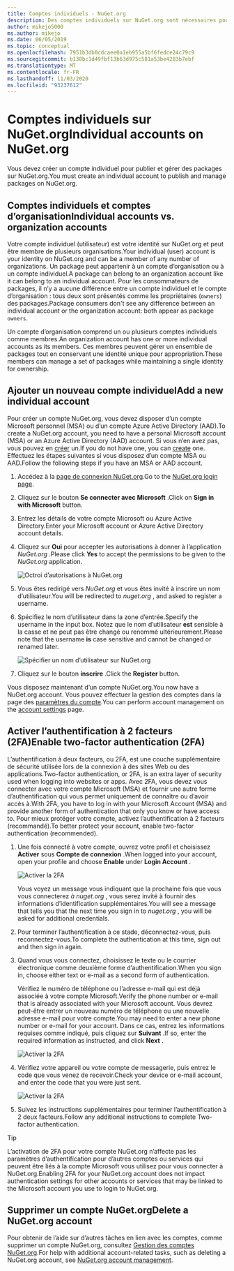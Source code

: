 ```yaml
---
title: Comptes individuels - NuGet.org
description: Des comptes individuels sur NuGet.org sont nécessaires pour publier des packages
author: mikejo5000
ms.author: mikejo
ms.date: 06/05/2019
ms.topic: conceptual
ms.openlocfilehash: 7951b3db0cdcaee0a1eb955a5bf6fedce24c79c9
ms.sourcegitcommit: b138bc1d49fbf13b63d975c581a53be4283b7ebf
ms.translationtype: MT
ms.contentlocale: fr-FR
ms.lasthandoff: 11/03/2020
ms.locfileid: "93237612"
---
```

# <a name="individual-accounts-on-nugetorg"></a><span data-ttu-id="b6070-103">Comptes individuels sur NuGet.org</span><span class="sxs-lookup"><span data-stu-id="b6070-103">Individual accounts on NuGet.org</span></span>

<span data-ttu-id="b6070-104">Vous devez créer un compte individuel pour publier et gérer des packages sur NuGet.org.</span><span class="sxs-lookup"><span data-stu-id="b6070-104">You must create an individual account to publish and manage packages on NuGet.org.</span></span>

## <a name="individual-accounts-vs-organization-accounts"></a><span data-ttu-id="b6070-105">Comptes individuels et comptes d’organisation</span><span class="sxs-lookup"><span data-stu-id="b6070-105">Individual accounts vs. organization accounts</span></span>

<span data-ttu-id="b6070-106">Votre compte individuel (utilisateur) est votre identité sur NuGet.org et peut être membre de plusieurs organisations.</span><span class="sxs-lookup"><span data-stu-id="b6070-106">Your individual (user) account is your identity on NuGet.org and can be a member of any number of organizations.</span></span> <span data-ttu-id="b6070-107">Un package peut appartenir à un compte d’organisation ou à un compte individuel.</span><span class="sxs-lookup"><span data-stu-id="b6070-107">A package can belong to an organization account like it can belong to an individual account.</span></span> <span data-ttu-id="b6070-108">Pour les consommateurs de packages, il n’y a aucune différence entre un compte individuel et le compte d’organisation : tous deux sont présentés comme les propriétaires (`owners`) des packages.</span><span class="sxs-lookup"><span data-stu-id="b6070-108">Package consumers don't see any difference between an individual account or the organization account: both appear as package `owners`.</span></span>

<span data-ttu-id="b6070-109">Un compte d’organisation comprend un ou plusieurs comptes individuels comme membres.</span><span class="sxs-lookup"><span data-stu-id="b6070-109">An organization account has one or more individual accounts as its members.</span></span> <span data-ttu-id="b6070-110">Ces membres peuvent gérer un ensemble de packages tout en conservant une identité unique pour appropriation.</span><span class="sxs-lookup"><span data-stu-id="b6070-110">These members can manage a set of packages while maintaining a single identity for ownership.</span></span>

## <a name="add-a-new-individual-account"></a><span data-ttu-id="b6070-111">Ajouter un nouveau compte individuel</span><span class="sxs-lookup"><span data-stu-id="b6070-111">Add a new individual account</span></span>

<span data-ttu-id="b6070-112">Pour créer un compte NuGet.org, vous devez disposer d’un compte Microsoft personnel (MSA) ou d’un compte Azure Active Directory (AAD).</span><span class="sxs-lookup"><span data-stu-id="b6070-112">To create a NuGet.org account, you need to have a personal Microsoft account (MSA) or an Azure Active Directory (AAD) account.</span></span> <span data-ttu-id="b6070-113">Si vous n’en avez pas, vous pouvez en [créer](https://signup.live.com) un.</span><span class="sxs-lookup"><span data-stu-id="b6070-113">If you do not have one, you can [create](https://signup.live.com) one.</span></span> <span data-ttu-id="b6070-114">Effectuez les étapes suivantes si vous disposez d’un compte MSA ou AAD.</span><span class="sxs-lookup"><span data-stu-id="b6070-114">Follow the following steps if you have an MSA or AAD account.</span></span>

1. <span data-ttu-id="b6070-115">Accédez à la [page de connexion NuGet.org](https://www.nuget.org/users/account/LogOn).</span><span class="sxs-lookup"><span data-stu-id="b6070-115">Go to the [NuGet.org login page](https://www.nuget.org/users/account/LogOn).</span></span>

1. <span data-ttu-id="b6070-116">Cliquez sur le bouton **Se connecter avec Microsoft** .</span><span class="sxs-lookup"><span data-stu-id="b6070-116">Click on **Sign in with Microsoft** button.</span></span>

1. <span data-ttu-id="b6070-117">Entrez les détails de votre compte Microsoft ou Azure Active Directory.</span><span class="sxs-lookup"><span data-stu-id="b6070-117">Enter your Microsoft account or Azure Active Directory account details.</span></span>

1. <span data-ttu-id="b6070-118">Cliquez sur **Oui** pour accepter les autorisations à donner à l’application *NuGet.org* .</span><span class="sxs-lookup"><span data-stu-id="b6070-118">Please click **Yes** to accept the permissions to be given to the *NuGet.org* application.</span></span>

   ![Octroi d’autorisations à NuGet.org](media/nuget-org-permissions.png)

1. <span data-ttu-id="b6070-120">Vous êtes redirigé vers *NuGet.org* et vous êtes invité à inscrire un nom d’utilisateur.</span><span class="sxs-lookup"><span data-stu-id="b6070-120">You will be redirected to *nuget.org* , and asked to register a username.</span></span>

1. <span data-ttu-id="b6070-121">Spécifiez le nom d’utilisateur dans la zone d’entrée.</span><span class="sxs-lookup"><span data-stu-id="b6070-121">Specify the username in the input box.</span></span> <span data-ttu-id="b6070-122">Notez que le nom d’utilisateur **est** sensible à la casse et ne peut pas être changé ou renommé ultérieurement.</span><span class="sxs-lookup"><span data-stu-id="b6070-122">Please note that the username **is** case sensitive and cannot be changed or renamed later.</span></span>

   ![Spécifier un nom d’utilisateur sur NuGet.org](media/nuget-org-register.png) 

1. <span data-ttu-id="b6070-124">Cliquez sur le bouton **inscrire** .</span><span class="sxs-lookup"><span data-stu-id="b6070-124">Click the **Register** button.</span></span>

<span data-ttu-id="b6070-125">Vous disposez maintenant d’un compte NuGet.org.</span><span class="sxs-lookup"><span data-stu-id="b6070-125">You now have a NuGet.org account.</span></span> <span data-ttu-id="b6070-126">Vous pouvez effectuer la gestion des comptes dans la page des [paramètres du compte](https://www.nuget.org/account).</span><span class="sxs-lookup"><span data-stu-id="b6070-126">You can perform account management on the [account settings](https://www.nuget.org/account) page.</span></span>

## <a name="enable-two-factor-authentication-2fa"></a><span data-ttu-id="b6070-127">Activer l’authentification à 2 facteurs (2FA)</span><span class="sxs-lookup"><span data-stu-id="b6070-127">Enable two-factor authentication (2FA)</span></span>

<span data-ttu-id="b6070-128">L’authentification à deux facteurs, ou 2FA, est une couche supplémentaire de sécurité utilisée lors de la connexion à des sites Web ou des applications.</span><span class="sxs-lookup"><span data-stu-id="b6070-128">Two-factor authentication, or 2FA, is an extra layer of security used when logging into websites or apps.</span></span> <span data-ttu-id="b6070-129">Avec 2FA, vous devez vous connecter avec votre compte Microsoft (MSA) et fournir une autre forme d’authentification qui vous permet uniquement de connaître ou d’avoir accès à.</span><span class="sxs-lookup"><span data-stu-id="b6070-129">With 2FA, you have to log in with your Microsoft Account (MSA) and provide another form of authentication that only you know or have access to.</span></span> <span data-ttu-id="b6070-130">Pour mieux protéger votre compte, activez l’authentification à 2 facteurs (recommandé).</span><span class="sxs-lookup"><span data-stu-id="b6070-130">To better protect your account, enable two-factor authentication (recommended).</span></span>

1. <span data-ttu-id="b6070-131">Une fois connecté à votre compte, ouvrez votre profil et choisissez **Activer** sous **Compte de connexion** .</span><span class="sxs-lookup"><span data-stu-id="b6070-131">When logged into your account, open your profile and choose **Enable** under **Login Account** .</span></span>

   ![Activer la 2FA](media/nuget-org-register-2fa.png)

   <span data-ttu-id="b6070-133">Vous voyez un message vous indiquant que la prochaine fois que vous vous connecterez *à nuget.org* , vous serez invité à fournir des informations d’identification supplémentaires.</span><span class="sxs-lookup"><span data-stu-id="b6070-133">You will see a message that tells you that the next time you sign in to *nuget.org* , you will be asked for additional credentials.</span></span>

2. <span data-ttu-id="b6070-134">Pour terminer l’authentification à ce stade, déconnectez-vous, puis reconnectez-vous.</span><span class="sxs-lookup"><span data-stu-id="b6070-134">To complete the authentication at this time, sign out and then sign in again.</span></span>

3. <span data-ttu-id="b6070-135">Quand vous vous connectez, choisissez le texte ou le courrier électronique comme deuxième forme d’authentification.</span><span class="sxs-lookup"><span data-stu-id="b6070-135">When you sign in, choose either text or e-mail as a second form of authentication.</span></span>

   <span data-ttu-id="b6070-136">Vérifiez le numéro de téléphone ou l’adresse e-mail qui est déjà associée à votre compte Microsoft.</span><span class="sxs-lookup"><span data-stu-id="b6070-136">Verify the phone number or e-mail that is already associated with your Microsoft account.</span></span> <span data-ttu-id="b6070-137">Vous devrez peut-être entrer un nouveau numéro de téléphone ou une nouvelle adresse e-mail pour votre compte.</span><span class="sxs-lookup"><span data-stu-id="b6070-137">You may need to enter a new phone number or e-mail for your account.</span></span> <span data-ttu-id="b6070-138">Dans ce cas, entrez les informations requises comme indiqué, puis cliquez sur **Suivant** .</span><span class="sxs-lookup"><span data-stu-id="b6070-138">If so, enter the required information as instructed, and click **Next** .</span></span>

   ![Activer la 2FA](media/nuget-org-sign-in-2fa.png)

4. <span data-ttu-id="b6070-140">Vérifiez votre appareil ou votre compte de messagerie, puis entrez le code que vous venez de recevoir.</span><span class="sxs-lookup"><span data-stu-id="b6070-140">Check your device or e-mail account, and enter the code that you were just sent.</span></span>

   ![Activer la 2FA](media/nuget-org-enter-code-2fa.png)

5. <span data-ttu-id="b6070-142">Suivez les instructions supplémentaires pour terminer l’authentification à 2 deux facteurs.</span><span class="sxs-lookup"><span data-stu-id="b6070-142">Follow any additional instructions to complete Two-factor authentication.</span></span>

> [!Tip]
> <span data-ttu-id="b6070-143">L’activation de 2FA pour votre compte NuGet.org n’affecte pas les paramètres d’authentification pour d’autres comptes ou services qui peuvent être liés à la compte Microsoft vous utilisez pour vous connecter à NuGet.org.</span><span class="sxs-lookup"><span data-stu-id="b6070-143">Enabling 2FA for your NuGet.org account does not impact authentication settings for other accounts or services that may be linked to the Microsoft account you use to login to NuGet.org.</span></span>

## <a name="delete-a-nugetorg-account"></a><span data-ttu-id="b6070-144">Supprimer un compte NuGet.org</span><span class="sxs-lookup"><span data-stu-id="b6070-144">Delete a NuGet.org account</span></span>

<span data-ttu-id="b6070-145">Pour obtenir de l’aide sur d’autres tâches en lien avec les comptes, comme supprimer un compte NuGet.org, consultez [Gestion des comptes NuGet.org](nuget-org-faq.md#nugetorg-account-management).</span><span class="sxs-lookup"><span data-stu-id="b6070-145">For help with additional account-related tasks, such as deleting a NuGet.org account, see [NuGet.org account management](nuget-org-faq.md#nugetorg-account-management).</span></span>
